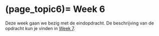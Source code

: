 (page_topic6)=
Week 6
=======================

Deze week gaan we bezig met de eindopdracht. De beschrijving van de opdracht kun je vinden in [Week 7](../../files/https://remi-ui.github.io/python_tb/class/week07/week07_summary.html).

